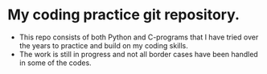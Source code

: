 # My coding practice git repository.

- This repo consists of both Python and C-programs that I have tried over the years to practice and build on my coding skills.
- The work is still in progress and not all border cases have been handled in some of the codes.
